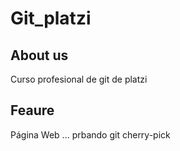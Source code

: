 # Git_platzi

## About us

Curso profesional de git de platzi

## Feaure

Página Web ... prbando git cherry-pick